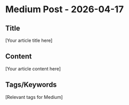 # Medium Post - 2026-04-17

## Title
[Your article title here]

## Content
[Your article content here]

## Tags/Keywords
[Relevant tags for Medium]
